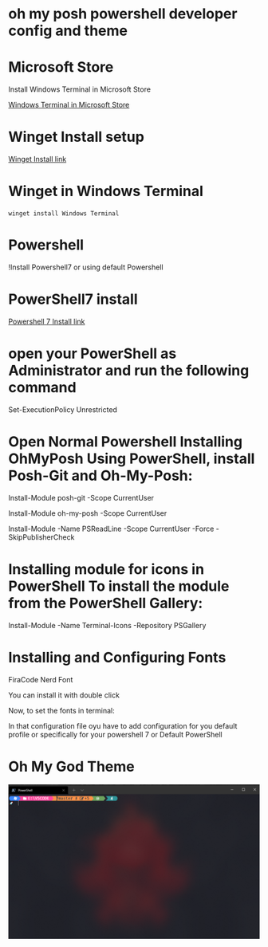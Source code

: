 ﻿# oh my posh powershell developer config and theme

# Microsoft Store

Install Windows Terminal in Microsoft Store

 [Windows Terminal in Microsoft Store](https://www.microsoft.com/en-us/p/windows-terminal/9n0dx20hk701?activetab=pivot:overviewtab)

# Winget Install setup

 [Winget Install link](https://github.com/microsoft/winget-cli/releases/download/v1.0.11692/Microsoft.DesktopAppInstaller_8wekyb3d8bbwe.msixbundle)

# Winget in Windows Terminal

    winget install Windows Terminal

# Powershell 
 
!Install Powershell7 or using default  Powershell

# PowerShell7 install 

[Powershell 7 Install link](https://github.com/PowerShell/PowerShell/releases)

# open your PowerShell as Administrator and run the following command

   Set-ExecutionPolicy Unrestricted

# Open Normal Powershell Installing OhMyPosh Using PowerShell, install Posh-Git and Oh-My-Posh:
  
  
   Install-Module posh-git -Scope CurrentUser
   

   Install-Module oh-my-posh -Scope CurrentUser
   
  
   Install-Module -Name PSReadLine -Scope CurrentUser -Force -SkipPublisherCheck
   

# Installing module for icons  in PowerShell To install the module from the PowerShell Gallery:
  
   Install-Module -Name Terminal-Icons -Repository PSGallery

# Installing and Configuring Fonts
  
  FiraCode Nerd Font
  
  You can install it with double click

  Now, to set the fonts in terminal:

  In that configuration file oyu have to add configuration for you default profile or specifically for your 
  powershell 7 or Default PowerShell

# Oh My God Theme

![Oh My God Theme](images/OhMyGod.png)







